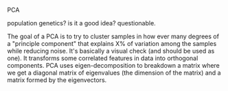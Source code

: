 PCA

population genetics? is it a good idea? questionable. 

The goal of a PCA is to try to cluster samples in how ever many degrees of a "principle component" that explains X% of variation among the samples while reducing noise. It's basically a visual check (and should be used as one). It transforms some correlated features in data into orthogonal components. PCA uses eigen-decomposition to breakdown a matrix where we get a diagonal matrix of eigenvalues (the dimension of the matrix) and a matrix formed by the eigenvectors. 
